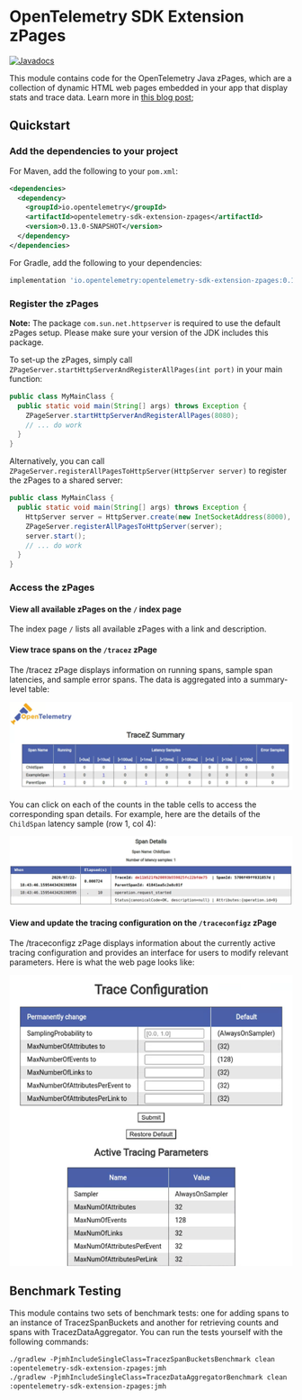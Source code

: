 # OpenTelemetry SDK Extension zPages

[![Javadocs][javadoc-image]][javadoc-url]

This module contains code for the OpenTelemetry Java zPages, which are a collection of dynamic HTML
web pages embedded in your app that display stats and trace data. Learn more in [this blog post][zPages blog];

<!--- TODO: Update javadoc -->
[javadoc-image]: https://www.javadoc.io/badge/io.opentelemetry/opentelemetry-sdk-contrib-auto-config.svg
[javadoc-url]: https://www.javadoc.io/doc/io.opentelemetry/opentelemetry-sdk-contrib-auto-config
[zPages blog]: https://medium.com/opentelemetry/zpages-in-opentelemetry-2b080a81eb47

## Quickstart

### Add the dependencies to your project

For Maven, add the following to your `pom.xml`:
```xml
<dependencies>
  <dependency>
    <groupId>io.opentelemetry</groupId>
    <artifactId>opentelemetry-sdk-extension-zpages</artifactId>
    <version>0.13.0-SNAPSHOT</version>
  </dependency>
</dependencies>
```

For Gradle, add the following to your dependencies:
```groovy
implementation 'io.opentelemetry:opentelemetry-sdk-extension-zpages:0.13.0-SNAPSHOT'
```

### Register the zPages

**Note:** The package `com.sun.net.httpserver` is required to use the default zPages setup. Please make sure your
version of the JDK includes this package.

To set-up the zPages, simply call `ZPageServer.startHttpServerAndRegisterAllPages(int port)` in your
main function:

```java
public class MyMainClass {
  public static void main(String[] args) throws Exception {
    ZPageServer.startHttpServerAndRegisterAllPages(8080);
    // ... do work
  }
}
```

Alternatively, you can call `ZPageServer.registerAllPagesToHttpServer(HttpServer server)` to
register the zPages to a shared server:

```java
public class MyMainClass {
  public static void main(String[] args) throws Exception {
    HttpServer server = HttpServer.create(new InetSocketAddress(8000), 10);
    ZPageServer.registerAllPagesToHttpServer(server);
    server.start();
    // ... do work
  }
}
```

### Access the zPages

#### View all available zPages on the `/` index page

The index page `/` lists all available zPages with a link and description.

#### View trace spans on the `/tracez` zPage

The /tracez zPage displays information on running spans, sample span latencies, and sample error
spans. The data is aggregated into a summary-level table:

![tracez-table](img/tracez-table.png)

You can click on each of the counts in the table cells to access the corresponding span
details. For example, here are the details of the `ChildSpan` latency sample (row 1, col 4):

![tracez-details](img/tracez-details.png)

#### View and update the tracing configuration on the `/traceconfigz` zPage

The /traceconfigz zPage displays information about the currently active tracing configuration and 
provides an interface for users to modify relevant parameters. Here is what the web page looks like:

![traceconfigz](img/traceconfigz.png)

## Benchmark Testing

This module contains two sets of benchmark tests: one for adding spans to an instance of
TracezSpanBuckets and another for retrieving counts and spans with TracezDataAggregator. You can run
the tests yourself with the following commands:

```
./gradlew -PjmhIncludeSingleClass=TracezSpanBucketsBenchmark clean :opentelemetry-sdk-extension-zpages:jmh
./gradlew -PjmhIncludeSingleClass=TracezDataAggregatorBenchmark clean :opentelemetry-sdk-extension-zpages:jmh
```
